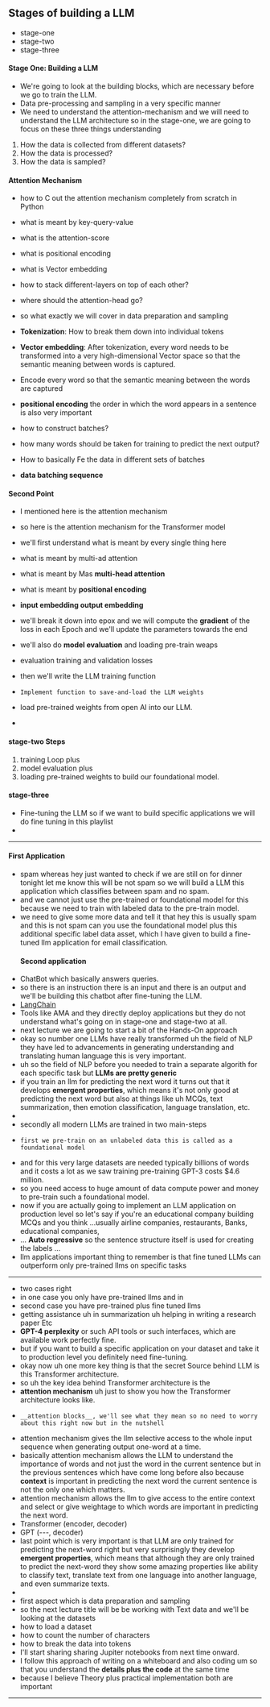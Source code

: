 ## Stages of building a LLM
* stage-one
* stage-two
* stage-three

#### Stage One: Building a LLM
* We're going to look at the building blocks, which are necessary before we go to train the LLM.
* Data pre-processing and sampling in a very specific manner
* We need to understand the attention-mechanism and we will need to understand the LLM architecture so in the stage-one, we are going to focus on these three things understanding
1. How the data is collected from different datasets?
2. How the data is processed?
3. How the data is sampled?

#### Attention Mechanism
* how to C out the attention mechanism completely from scratch in Python
* what is meant by key-query-value
* what is the attention-score
* what is positional encoding
* what is Vector embedding

* how to stack different-layers on top of each other?
* where should the attention-head go?

* so what exactly we will cover in data preparation and sampling
*  __Tokenization__: How to break them down into individual tokens
*  __Vector embedding__: After tokenization, every word needs to be transformed into a very high-dimensional Vector space so that the semantic  meaning between words is captured.
*  Encode every word so that the semantic meaning between the words are captured
*  __positional encoding__ the order in which the word appears in a sentence is also very important
*  how to construct batches?
*  how many words should be taken for training to predict the next output?
*  How to basically Fe the data in different sets of batches
*  __data batching sequence__

#### Second Point
* I mentioned here is the attention mechanism
* so here is the attention mechanism for the Transformer model
* we'll first understand what is meant by every single thing here
* what is meant by multi-ad attention
* what is meant by Mas __multi-head attention__
* what is meant by __positional encoding__
* __input embedding output embedding__

* we'll break it down into epox and we will compute the __gradient__ of the loss in each Epoch and we'll update the parameters towards the end
*   we'll also do __model evaluation__ and loading pre-train weaps
*    evaluation training    and validation losses
*    then we'll write the LLM training function
*     Implement function to save-and-load the LLM weights
*   load pre-trained weights from open AI into our LLM.
*
#### stage-two Steps
1. training Loop plus
2. model evaluation plus
3. loading pre-trained weights to build our foundational model.
   

#### stage-three 
* Fine-tuning the LLM so if we want to build specific applications we will do fine tuning in this playlist
* 

***

#### First Application
* spam whereas hey just wanted to check if we are still on for dinner tonight let me know this will be not spam so we will build a LLM this application which classifies between spam and no spam.
* and we cannot just use the pre-trained or foundational model for this because we need to train with labeled data to the pre-train model.
*  we need to give some more data and tell it that hey this is usually spam and this is not spam can you use the foundational model plus this additional specific label data asset, which I have given to build a fine-tuned llm application for email classification.
   #### Second application 
  * ChatBot which basically answers queries.
  *  so there is an instruction there is an input and there is an output and we'll be building this chatbot after fine-tuning the LLM.
  *  [LangChain]()
  *    Tools like AMA and they directly deploy applications but they do not understand what's going on in stage-one and stage-two at all.
  *  next lecture we are going to start a bit of the Hands-On approach
  *  okay so number one LLMs have really transformed uh the field of NLP they have led to advancements in generating understanding and translating human language this is very important.
  *   uh so the field of NLP before you needed to train a separate algorith for each specific task but __LLMs are pretty generic__
  *   if you train an llm for predicting the next word it turns out that it develops __emergent properties__, which means it's not only good at predicting the next word but also at things like uh MCQs, text summarization, then emotion classification, language translation, etc.
  *   
  *    secondly all modern LLMs are trained in two main-steps
  *     first we pre-train on an unlabeled data this is called as a foundational model
  *  and for this very large datasets are needed typically billions of words and it costs a lot as we saw training pre-training GPT-3 costs $4.6 million.
  *   so you need access to huge amount of data compute power and money to pre-train such a foundational model.
  *    now if you are actually going to implement an LLM application on production level so let's say if you're an educational company building MCQs and you think ...usually airline companies, restaurants, Banks, educational companies,
  * ... __Auto regressive__ so the sentence structure itself is used for creating the labels ...
  * llm applications important thing to remember is that fine tuned LLMs can outperform only pre-trained llms on specific tasks

***

* two cases right
* in one case you only have pre-trained llms and in
* second case you have pre-trained plus fine tuned llms 
* getting assistance uh in summarization uh helping in writing a research paper Etc
* __GPT-4 perplexity__ or such API tools or such interfaces, which are available work perfectly fine.
*  but if you want to build a specific application on your dataset and take it to production level you definitely need fine-tuning.
*   okay now uh one more key thing is that the secret Source behind LLM is this Transformer architecture.
*    so uh the key idea behind Transformer architecture is the
*    __attention mechanism__ uh just to show you how the Transformer architecture looks like.
*     __attention blocks__, we'll see what they mean so no need to worry about this right now but in the nutshell
* attention mechanism gives the llm selective access to the whole input sequence when generating output one-word at a time.
*  basically attention mechanism allows the LLM to understand the importance of words and not just the word in the current sentence but in the previous sentences which have come long before also because __context__ is important in predicting the next word the current sentence is not the only one which matters.
*   attention mechanism allows the llm to give access to the entire context and select or give weightage to which words are important in predicting the next word.
* Transformer (encoder, decoder)
* GPT (---, decoder)
*  last point which is very important is that LLM are only trained for predicting the next-word right but very surprisingly they develop __emergent properties__, which means that although they are only trained to predict the next-word they show some amazing properties like ability to classify text, translate text from one language into another language, and even summarize texts.
*
* first aspect which is data preparation and sampling
* so the next lecture title will be be working with Text data and we'll be looking at the datasets
* how to load a dataset
* how to count the number of characters
* how to break the data into tokens
* I'll start sharing sharing Jupiter notebooks from next time onward.
*  I follow this approach of writing on a whiteboard and also coding um so that you understand the __details plus the code__ at the same time
*  because I believe Theory plus practical implementation both are important

***
